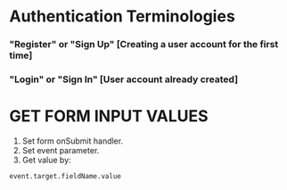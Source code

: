 # Authentication Terminologies

### "Register" or "Sign Up" [Creating a user account for the first time]
### "Login" or "Sign In" [User account already created]

# GET FORM INPUT VALUES

1. Set form onSubmit handler.
2. Set event parameter.
3. Get value by: 
```
event.target.fieldName.value
```